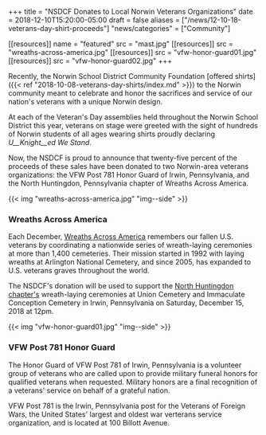 +++
title = "NSDCF Donates to Local Norwin Veterans Organizations"
date  = 2018-12-10T15:20:00-05:00
draft = false
aliases = ["/news/12-10-18-veterans-day-shirt-proceeds"]
"news/categories" = ["Community"]

[[resources]]
  name = "featured"
  src  = "mast.jpg"
[[resources]]
  src  = "wreaths-across-america.jpg"
[[resources]]
  src  = "vfw-honor-guard01.jpg"
[[resources]]
  src  = "vfw-honor-guard02.jpg"
+++

Recently, the Norwin School District Community Foundation [offered shirts]({{< ref "2018-10-08-veterans-day-shirts/index.md" >}}) to the Norwin community meant to celebrate and honor the sacrifices and service of our nation's veterans with a unique Norwin design.

At each of the Veteran's Day assemblies held throughout the Norwin School District this year, veterans on stage were greeted with the sight of hundreds of Norwin students of all ages wearing shirts proudly declaring *U__Knight__ed We Stand*.

Now, the NSDCF is proud to announce that twenty-five percent of the proceeds of these sales have been donated to two Norwin-area veterans organizations: the VFW Post 781 Honor Guard of Irwin, Pennsylvania, and the North Huntingdon, Pennsylvania chapter of Wreaths Across America.

{{< img "wreaths-across-america.jpg" "img--side" >}}

### Wreaths Across America

Each December, [Wreaths Across America](https://www.wreathsacrossamerica.org/) remembers our fallen U.S. veterans by coordinating a nationwide series of wreath-laying ceremonies at more than 1,400 cemeteries. Their mission started in 1992 with laying wreaths at Arlington National Cemetery, and since 2005, has expanded to U.S. veterans graves throughout the world.

The NSDCF's donation will be used to support the [North Huntingdon chapter's](https://www.wreathsacrossamerica.org/pages/42733/Overview/?relatedId=0) wreath-laying ceremonies at Union Cemetery and Immaculate Conception Cemetery in Irwin, Pennsylvania on Saturday, December 15, 2018 at 12pm.

{{< img "vfw-honor-guard01.jpg" "img--side" >}}

### VFW Post 781 Honor Guard

The Honor Guard of VFW Post 781 of Irwin, Pennsylvania is a volunteer group of veterans who are called upon to provide military funeral honors for qualified veterans when requested. Military honors are a final recognition of a veterans' service on behalf of a grateful nation.

VFW Post 781 is the Irwin, Pennsylvania post for the Veterans of Foreign Wars, the United States' largest and oldest war verterans service organization, and is located at 100 Billott Avenue.
